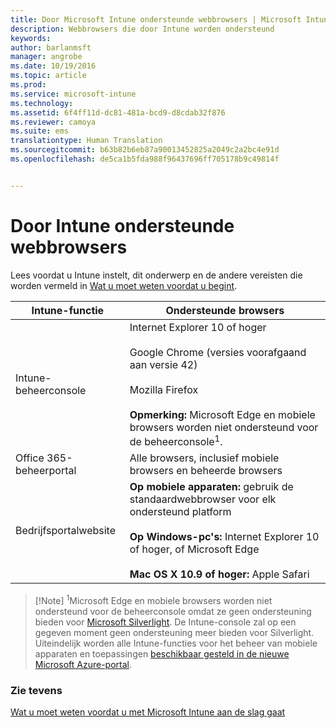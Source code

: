 ```yaml
---
title: Door Microsoft Intune ondersteunde webbrowsers | Microsoft Intune
description: Webbrowsers die door Intune worden ondersteund
keywords: 
author: barlanmsft
manager: angrobe
ms.date: 10/19/2016
ms.topic: article
ms.prod: 
ms.service: microsoft-intune
ms.technology: 
ms.assetid: 6f4ff11d-dc81-481a-bcd9-d8cdab32f876
ms.reviewer: camoya
ms.suite: ems
translationtype: Human Translation
ms.sourcegitcommit: b63b82b6eb87a90013452825a2049c2a2bc4e91d
ms.openlocfilehash: de5ca1b5fda988f96437696ff705178b9c49814f


---
```


# Door Intune ondersteunde webbrowsers

Lees voordat u Intune instelt, dit onderwerp en de andere vereisten die worden vermeld in [Wat u moet weten voordat u begint](what-to-know-before-you-start-microsoft-intune.md).

|Intune-functie |Ondersteunde browsers|
|---------|---------|
|Intune-beheerconsole     |  Internet Explorer 10 of hoger<br /><br />Google Chrome (versies voorafgaand aan versie 42)<br /><br />Mozilla Firefox <br /><br />**Opmerking:** Microsoft Edge en mobiele browsers worden niet ondersteund voor de beheerconsole<sup>1</sup>.                      
|Office 365-beheerportal     |Alle browsers, inclusief mobiele browsers en beheerde browsers  |
|Bedrijfsportalwebsite     |**Op mobiele apparaten:** gebruik de standaardwebbrowser voor elk ondersteund platform   <br /><br />**Op Windows-pc's:** Internet Explorer 10 of hoger, of Microsoft Edge<br /><br />**Mac OS X 10.9 of hoger:** Apple Safari    |

> [!Note] <sup>1</sup>Microsoft Edge en mobiele browsers worden niet ondersteund voor de beheerconsole omdat ze geen ondersteuning bieden voor [Microsoft Silverlight](https://msdn.microsoft.com/en-us/library/cc838158(v=vs.95).aspx). De Intune-console zal op een gegeven moment geen ondersteuning meer bieden voor Silverlight. Uiteindelijk worden alle Intune-functies voor het beheer van mobiele apparaten en toepassingen [beschikbaar gesteld in de nieuwe Microsoft Azure-portal](https://blogs.technet.microsoft.com/enterprisemobility/2015/11/17/enhancing-managed-mobile-productivity/).

### Zie tevens
[Wat u moet weten voordat u met Microsoft Intune aan de slag gaat](what-to-know-before-you-start-microsoft-intune.md)



<!--HONumber=Oct16_HO3-->


